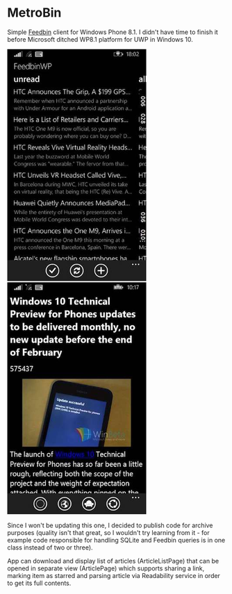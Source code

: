 # MetroBin

Simple [Feedbin](https://github.com/feedbin/feedbin-api) client for Windows Phone 8.1. I didn't have time to finish it before Microsoft ditched WP8.1 platform for UWP in Windows 10. 

![MyImage](https://github.com/revanmj/FeedbinWP/raw/master/metrobin0.jpeg) ![MyImage](https://github.com/revanmj/FeedbinWP/raw/master/metrobin1.jpeg)

Since I won't be updating this one, I decided to publish code for archive purposes (quality isn't that great, so I wouldn't try learning from it - for example code responsible for handling SQLite and Feedbin queries is in one class instead of two or three).

App can download and display list of articles (ArticleListPage) that can be opened in separate view (ArticlePage) which supports sharing a link, marking item as starred and parsing article via Readability service in order to get its full contents.
